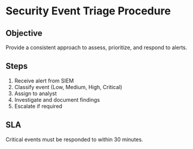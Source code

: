 # Security Event Triage Procedure

## Objective
Provide a consistent approach to assess, prioritize, and respond to alerts.

## Steps
1. Receive alert from SIEM
2. Classify event (Low, Medium, High, Critical)
3. Assign to analyst
4. Investigate and document findings
5. Escalate if required

## SLA
Critical events must be responded to within 30 minutes.
